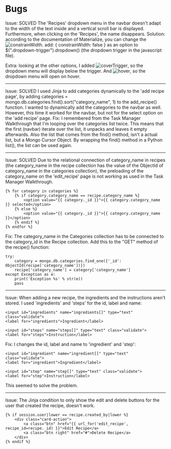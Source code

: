 # Bugs
Issue: SOLVED
The 'Recipes' dropdown menu in the navbar doesn't adapt to the width of the text inside and a vertical scroll bar is displayed.
Furthermore, when clicking on the 'Recipes', the name disappears. 
Solution: according to the documentation of Materialize, you can change the ![constrainWidth](https://github.com/chizzletaz/GrandmasBakingCollection/blob/master/static/images/README/contrainwidth.png).
add: { constrainWidth: false } as an option to $(".dropdown-trigger").dropdown() (the dropdown trigger in the javascript file).

Extra: looking at the other options, I added ![coverTrigger](https://github.com/chizzletaz/GrandmasBakingCollection/blob/master/static/images/README/covertrigger.png), so the dropdown menu will display below the trigger. And ![hover](https://github.com/chizzletaz/GrandmasBakingCollection/blob/master/static/images/README/hover.png), so the dropdown menu will open on hover.
  
---
Issue: SOLVED
I used Jinja to add categories dynamically to the 'add recipe page', by adding
    categories = mongo.db.categories.find().sort("category_name", 1)
to the add_recipe() function.
I wanted to dynamically add the categories to the navbar as well. However, this time it worked for the navbar, but not for the 
select option on the 'add recipe' page. 
Fix: I remembered from the Task Manager Walkthrough that I'm looping over the categories list twice.
This means that the first (navbar) iterate over the list, it unpacks and leaves it empty afterwards. 
Also the list that comes from the find() method, isn't a actual list, but a Mongo Cursor Object.
By wrapping the find() method in a Python list(), the list can be used again.

---
Issue: SOLVED
Due to the relational connection of category_name in recipes (the category_name in the recipe collection has the value of the
ObjectId of category_name in the categories collection), the preloading of the category_name on the 'edit_recipe' page is not working as used in the Task Manager Walkthrough.
```
{% for category in categories %}
    {% if category.category_name == recipe.category_name %}
        <option value="{{ category._id }}">{{ category.category_name }} selected</option>
    {% else %}
        <option value="{{ category._id }}">{{ category.category_name }}</option>
    {% endif %}
{% endfor %}
```
Fix: The category_name in the Categories collection has to be connected to the category_id in the Recipe collection.
Add this to the "GET" method of the recipe() function:
```
try:
    category = mongo.db.categories.find_one({'_id': ObjectId(recipe['category_name'])})
    recipe['category_name'] = category['category_name']
except Exception as e:
    print('Exception %s' % str(e))
    pass
```

---
Issue:
When adding a new recipe, the ingredients and the instructions aren't stored.
I used 'ingredients' and 'steps' for the id, label and name:
```
<input id="ingredients" name="ingredients[]" type="text" class="validate">
<label for="ingredients">Ingredient</label>

<input id="steps" name="steps[]" type="text" class="validate">
<label for="steps">Instruction</label>
```
Fix:
I changes the id, label and name to 'ingredient' and 'step':
```
<input id="ingredient" name="ingredient[]" type="text" class="validate">
<label for="ingredient">Ingredient</label>

<input id="step" name="step[]" type="text" class="validate">
<label for="step">Instruction</label>
```
This seemed to solve the problem.

---
Issue:
The Jinja condition to only show the edit and delete buttons for the user that created the recipe, doesn't work.
```
{% if session.user|lower == recipe.created_by|lower %} 
    <div class="card-action">
        <a class="btn" href="{{ url_for('edit_recipe', recipe_id=recipe._id) }}">Edit Recipe</a>
        <a class="btn right" href="#">Delete Recipe</a>
    </div>
{% endif %}
```
